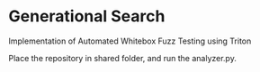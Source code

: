 # Generational Search
Implementation of Automated Whitebox Fuzz Testing using Triton

Place the repository in shared folder, and run the analyzer.py.
